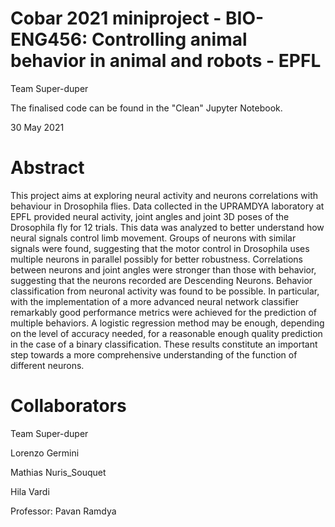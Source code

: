 # Cobar 2021 miniproject - BIO-ENG456: Controlling animal behavior in animal and robots - EPFL

Team Super-duper

The finalised code can be found in the "Clean" Jupyter Notebook.

30 May 2021

# Abstract
This project aims at exploring neural activity and neurons correlations with behaviour in Drosophila flies. Data collected in the UPRAMDYA laboratory at EPFL provided neural activity, joint angles and
joint 3D poses of the Drosophila fly for 12 trials. This data was analyzed to better understand how neural signals control limb movement. Groups of neurons with similar signals were found, suggesting
that the motor control in Drosophila uses multiple neurons in parallel possibly for better robustness. Correlations between neurons and joint angles were stronger than those with behavior, suggesting
that the neurons recorded are Descending Neurons. Behavior classification from neuronal activity was found to be possible. In particular, with the implementation of a more advanced neural network
classifier remarkably good performance metrics were achieved for the prediction of multiple behaviors. A logistic regression method may be enough, depending on the level of accuracy needed, for a
reasonable enough quality prediction in the case of a binary classification. These results constitute an important step towards a more comprehensive understanding of the function of different neurons.

# Collaborators
Team Super-duper

Lorenzo Germini

Mathias Nuris_Souquet

Hila Vardi


Professor: Pavan Ramdya

